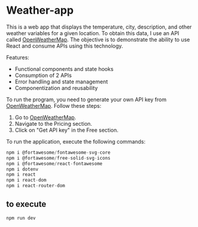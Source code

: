 # Weather-app

This is a web app that displays the temperature, city, description, and other weather variables for a given location. To obtain this data, I use an API called [OpenWeatherMap](https://openweathermap.org/api). The objective is to demonstrate the ability to use React and consume APIs using this technology.

Features:

- Functional components and state hooks
- Consumption of 2 APIs
- Error handling and state management
- Componentization and reusability

To run the program, you need to generate your own API key from [OpenWeatherMap](https://openweathermap.org/api). Follow these steps:

1. Go to [OpenWeatherMap](https://openweathermap.org/api).
2. Navigate to the Pricing section.
3. Click on "Get API key" in the Free section.

To run the application, execute the following commands:

```javascript
npm i @fortawesome/fontawesome-svg-core
npm i @fortawesome/free-solid-svg-icons
npm i @fortawesome/react-fontawesome
npm i dotenv
npm i react
npm i react-dom
npm i react-router-dom
```

## to execute

```javascript
npm run dev
```
